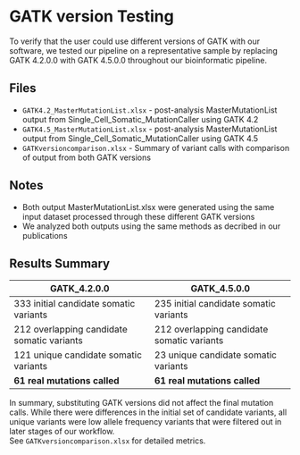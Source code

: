 # GATK version Testing

To verify that the user could use different versions of GATK with our software, we tested our pipeline on a representative sample by replacing GATK 4.2.0.0 with GATK 4.5.0.0 throughout our bioinformatic pipeline.

## Files
- `GATK4.2_MasterMutationList.xlsx` -  post-analysis MasterMutationList output from Single_Cell_Somatic_MutationCaller using GATK 4.2
- `GATK4.5_MasterMutationList.xlsx` - post-analysis MasterMutationList output from Single_Cell_Somatic_MutationCaller using GATK 4.5  
- `GATKversioncomparison.xlsx` - Summary of variant calls with comparison of output from both GATK versions

## Notes

- Both output MasterMutationList.xlsx were generated using the same input dataset processed through these different GATK versions
- We analyzed both outputs using the same methods as decribed in our publications

## Results Summary

| **GATK_4.2.0.0** | **GATK_4.5.0.0** |
|--------------|--------------|
| 333 initial candidate somatic variants | 235 initial candidate somatic variants |
| 212 overlapping candidate somatic variants | 212 overlapping candidate somatic variants |
| 121 unique candidate somatic variants | 23 unique candidate somatic variants |
| **61 real mutations called** | **61 real mutations called** |

In summary, substituting GATK versions did not affect the final mutation calls. While there were differences in the initial set of candidate variants, all unique variants were low allele frequency variants that were filtered out in later stages of our workflow.  
See `GATKversioncomparison.xlsx` for detailed metrics.

